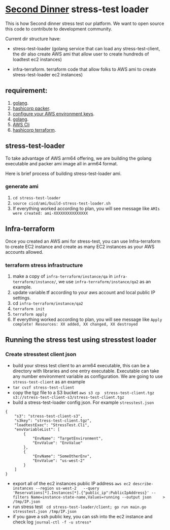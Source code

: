 # [Second Dinner](https://seconddinner.com/) stress-test loader

This is how Second dinner stress test our platform. We want to open source this code to contribute to development community. 

Current dir structure have:

* stress-test-loader (golang service that can load any stress-test-client, the dir also create AWS ami that allow user to create hundreds of loadtest ec2 instances)

* infra-terraform. terraform code that allow folks to AWS ami to create stress-test-loader ec2 instances)

## requirement:

1. [golang](https://go.dev/doc/install).
1. [hashicorp packer](https://www.packer.io/downloads).
1. [configure your AWS environment keys](https://docs.aws.amazon.com/cli/latest/userguide/cli-configure-envvars.html).
1. [golang](https://go.dev/doc/install).
1. [AWS Cli](https://docs.aws.amazon.com/cli/latest/userguide/getting-started-install.html)
1. [hashicorp terraform](https://www.terraform.io/downloads).

## stress-test-loader

To take advantage of AWS arm64 offering, we are building the golang executable and packer ami image all in arm64 format.

Here is brief process of building stress-test-loader ami.

### generate ami

1. ``` cd stress-test-loader ```
1. ``` source cicd/ami/build-stress-test-loader.sh ```
1. If everything worked according to plan, you will see message like ``` AMIs were created: ami-XXXXXXXXXXXXXXX ```

## Infra-terraform

Once you created an AWS ami for stress-test, you can use Infra-terraform to create EC2 instance and create as many EC2 instances as your AWS accounts allowed.

### terraform stress infrastructure 

1. make a copy of ```infra-terraform/instance/qa``` in ```infra-terraform/instance/```, we use ```infra-terraform/instance/qa2``` as an example.
1. update variable.tf according to your aws account and local public IP settings.
1. cd ```infra-terraform/instance/qa2```
1. ```terraform init```
1. ```terraform apply```
1. If everything worked according to plan, you will see message like ``` Apply complete! Resources: XX added, XX changed, XX destroyed ```

## Running the stress test using stresstest loader

### Create stresstest client json
* build your stress test client to an arm64 executable, this can be a directory with libraries and one entry executable. Executable can take any number environment variable as configuration. We are going to use ```stress-test-client``` as an example
* ```tar cvzf stress-test-client```
* copy the tgz file to a S3 bucket ```aws s3 cp  stress-test-client.tgz   s3://stress-test-client-s3/stress-test-client.tgz```
* build a stress-test-loader config json. For example `stresstest.json` 
```
{
    "s3": "stress-test-client-s3",
    "s3key": "stress-test-client.tgz",
    "loadtestExec": "StressTest.Cli",
    "envVariableList": [
        {
            "EnvName": "TargetEnvironment",
            "EnvValue": "EnvValue"
        },
        {
            "EnvName": "SomeOtherEnv",
            "EnvValue": "us-west-2"
        }
    ]
}
```
* export all of the ec2 instances public IP address ```aws ec2 describe-instances --region us-west-2   --query 'Reservations[*].Instances[*].{"public_ip":PublicIpAddress}' --filters Name=instance-state-name,Values=running --output json     > /tmp/IP.json```
* run stress test ``` cd stress-test-loader/client; go run main.go stresstest.json /tmp/IP.json```
* if you gave a ssh public key, you can ssh into the ec2 instance and check log ```journal-ctl -f -u stress*```

